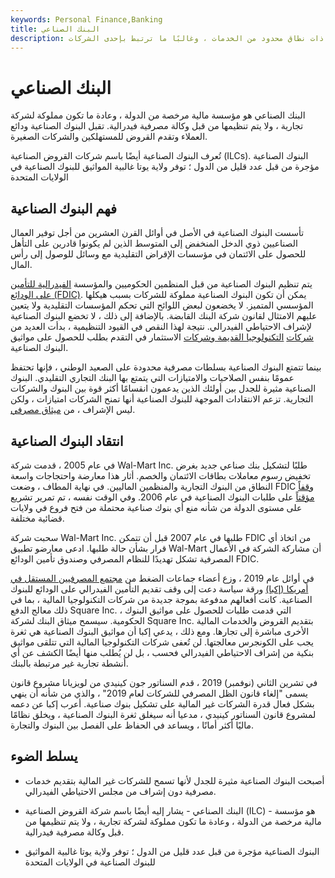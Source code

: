 ```yaml
---
keywords: Personal Finance,Banking
title: البنك الصناعي
description: البنك الصناعي هو مؤسسة مالية ذات نطاق محدود من الخدمات ، وغالبًا ما ترتبط بإحدى الشركات.
---
```


# البنك الصناعي
البنك الصناعي هو مؤسسة مالية مرخصة من الدولة ، وعادة ما تكون مملوكة لشركة تجارية ، ولا يتم تنظيمها من قبل وكالة مصرفية فيدرالية. تقبل البنوك الصناعية ودائع العملاء وتقدم القروض للمستهلكين والشركات الصغيرة.

تُعرف البنوك الصناعية أيضًا باسم شركات القروض الصناعية (ILCs). البنوك الصناعية مؤجرة من قبل عدد قليل من الدول ؛ توفر ولاية يوتا غالبية المواثيق للبنوك الصناعية في الولايات المتحدة

## فهم البنوك الصناعية

تأسست البنوك الصناعية في الأصل في أوائل القرن العشرين من أجل توفير العمال الصناعيين ذوي الدخل المنخفض إلى المتوسط الذين لم يكونوا قادرين على التأهل للحصول على الائتمان في مؤسسات الإقراض التقليدية مع وسائل للوصول إلى رأس المال.

يتم تنظيم البنوك الصناعية من قبل المنظمين الحكوميين والمؤسسة [الفيدرالية للتأمين على الودائع (FDIC)](/fdic). يمكن أن تكون البنوك الصناعية مملوكة للشركات بسبب هيكلها المؤسسي المتميز. لا يخضعون لبعض اللوائح التي تحكم المؤسسات التقليدية ولا يتعين عليهم الامتثال لقانون شركة البنك القابضة. بالإضافة إلى ذلك ، لا تخضع البنوك الصناعية لإشراف الاحتياطي الفيدرالي. نتيجة لهذا النقص في القيود التنظيمية ، بدأت العديد من [شركات](/fintech) [التكنولوجيا القديمة وشركات](/fintech) الاستثمار في التقدم بطلب للحصول على مواثيق البنوك الصناعية.

بينما تتمتع البنوك الصناعية بسلطات مصرفية محدودة على الصعيد الوطني ، فإنها تحتفظ عمومًا بنفس الصلاحيات والامتيازات التي يتمتع بها البنك التجاري التقليدي. البنوك الصناعية مثيرة للجدل بين أولئك الذين يدعمون انقسامًا أكثر قوة بين البنوك والشركات التجارية. تزعم الانتقادات الموجهة للبنوك الصناعية أنها تمنح الشركات امتيازات ، ولكن ليس الإشراف ، من [ميثاق مصرفي](/charteredbank).

## انتقاد البنوك الصناعية

في عام 2005 ، قدمت شركة Wal-Mart Inc. طلبًا لتشكيل بنك صناعي جديد بغرض تخفيض رسوم معاملات بطاقات الائتمان والخصم. أثار هذا معارضة واحتجاجات واسعة النطاق من البنوك التجارية والمنظمين الماليين. في نهاية المطاف ، وضعت FDIC [وقفاً مؤقتاً](/moratorium) على طلبات البنوك الصناعية في عام 2006. وفي الوقت نفسه ، تم تمرير تشريع على مستوى الدولة من شأنه منع أي بنوك صناعية محتملة من فتح فروع في ولايات قضائية مختلفة.

سحبت شركة Wal-Mart Inc. طلبها في عام 2007 قبل أن تتمكن FDIC من اتخاذ أي قرار بشأن حالة طلبها. ادعى معارضو تطبيق Wal-Mart أن مشاركة الشركة في الأعمال المصرفية تشكل تهديدًا للنظام المصرفي وصندوق تأمين الودائع FDIC.

في أوائل عام 2019 ، وزع أعضاء جماعات الضغط من [مجتمع المصرفيين المستقل في أمريكا (إكبا)](/independent-community-bankers-of-america) ورقة سياسة دعت إلى وقف تقديم التأمين الفيدرالي على الودائع للبنوك الصناعية. كانت أفعالهم مدفوعة بموجة جديدة من شركات التكنولوجيا المالية ، بما في ذلك معالج الدفع Square Inc. ، التي قدمت طلبات للحصول على مواثيق البنوك الحكومية. سيسمح ميثاق البنك لشركة Square Inc. بتقديم القروض والخدمات المالية الأخرى مباشرة إلى تجارها. ومع ذلك ، يدعي إكبا أن مواثيق البنوك الصناعية هي ثغرة يجب على الكونجرس معالجتها. لن تُعفى شركات التكنولوجيا المالية التي تتلقى مواثيق بنكية من إشراف الاحتياطي الفيدرالي فحسب ، بل لن يُطلب منها أيضًا الكشف عن أي أنشطة تجارية غير مرتبطة بالبنك.

في تشرين الثاني (نوفمبر) 2019 ، قدم السناتور جون كينيدي من لويزيانا مشروع قانون يسمى "إلغاء قانون الظل المصرفي للشركات لعام 2019" ، والذي من شأنه أن ينهي بشكل فعال قدرة الشركات غير المالية على تشكيل بنوك صناعية. أعرب إكبا عن دعمه لمشروع قانون السناتور كينيدي ، مدعيا أنه سيغلق ثغرة البنوك الصناعية ، ويخلق نظامًا ماليًا أكثر أمانًا ، ويساعد في الحفاظ على الفصل بين البنوك والتجارة.

## يسلط الضوء

- أصبحت البنوك الصناعية مثيرة للجدل لأنها تسمح للشركات غير المالية بتقديم خدمات مصرفية دون إشراف من مجلس الاحتياطي الفيدرالي.

- البنك الصناعي - يشار إليه أيضًا باسم شركة القروض الصناعية (ILC) - هو مؤسسة مالية مرخصة من الدولة ، وعادة ما تكون مملوكة لشركة تجارية ، ولا يتم تنظيمها من قبل وكالة مصرفية فيدرالية.

- البنوك الصناعية مؤجرة من قبل عدد قليل من الدول ؛ توفر ولاية يوتا غالبية المواثيق للبنوك الصناعية في الولايات المتحدة

